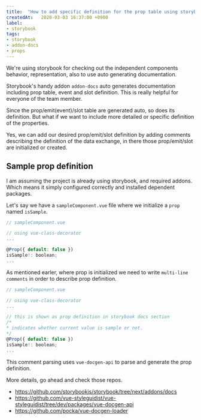 ```yaml
---
title:  "How to add specific definition for the prop table using storybook addon-docs? "
createdAt:   2020-03-03 16:37:00 +0900
label: 
- storybook
tags:
- storybook
- addon-docs
- props
---
```


We're using storybook for checking out the independent components behavior, representation, also to use auto generating documentation.

Storybook's handy addon `addon-docs` auto generates documentation including prop table, event and slot definition. This is really helpful for everyone of the team member.

Since the prop/emit(event)/slot table are generated auto, so does its definition.
But what if we want to include more detailed or specific definition of the properties. 

Yes, we can add our desired prop/emit/slot definition by adding comments describing the definition of the data exchange, in there those prop/emit/slot are initialized or created.

## Sample prop definition

I am assuming the project is already using storybook, and required addons. Which means it simply configured correctly and installed dependent packages.

Let's say we have a `sampleComponent.vue` file where we initialize a `prop` named `isSample`. 

```js
// sampleComponent.vue

// using vue-class-decorator
...

@Prop({ default: false })
isSample!: boolean;
...

```

As mentioned earler, where prop is initialized we need to write `multi-line comments` in order to describe prop definition.

```js
// sampleComponent.vue

// using vue-class-decorator
...

// this is shown as prop definition in storybook docs section
/*
* indicates whether current value is sample or not.
*/
@Prop({ default: false })
isSample!: boolean;
...

```

This comment parsing uses `vue-docgen-api` to parse and generate the prop definition.

More details, go ahead and check those repos.
 - https://github.com/storybookjs/storybook/tree/next/addons/docs
 - https://github.com/vue-styleguidist/vue-styleguidist/tree/dev/packages/vue-docgen-api
 - https://github.com/pocka/vue-docgen-loader
